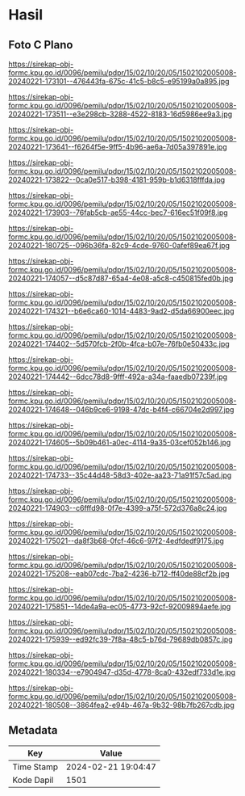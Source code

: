 # Hasil

## Foto C Plano

https://sirekap-obj-formc.kpu.go.id/0096/pemilu/pdpr/15/02/10/20/05/1502102005008-20240221-173101--476443fa-675c-41c5-b8c5-e95199a0a895.jpg

https://sirekap-obj-formc.kpu.go.id/0096/pemilu/pdpr/15/02/10/20/05/1502102005008-20240221-173511--e3e298cb-3288-4522-8183-16d5986ee9a3.jpg

https://sirekap-obj-formc.kpu.go.id/0096/pemilu/pdpr/15/02/10/20/05/1502102005008-20240221-173641--f6264f5e-9ff5-4b96-ae6a-7d05a397891e.jpg

https://sirekap-obj-formc.kpu.go.id/0096/pemilu/pdpr/15/02/10/20/05/1502102005008-20240221-173822--0ca0e517-b398-4181-959b-b1d6318fffda.jpg

https://sirekap-obj-formc.kpu.go.id/0096/pemilu/pdpr/15/02/10/20/05/1502102005008-20240221-173903--76fab5cb-ae55-44cc-bec7-616ec51f09f8.jpg

https://sirekap-obj-formc.kpu.go.id/0096/pemilu/pdpr/15/02/10/20/05/1502102005008-20240221-180725--096b36fa-82c9-4cde-9760-0afef89ea67f.jpg

https://sirekap-obj-formc.kpu.go.id/0096/pemilu/pdpr/15/02/10/20/05/1502102005008-20240221-174057--d5c87d87-65a4-4e08-a5c8-c450815fed0b.jpg

https://sirekap-obj-formc.kpu.go.id/0096/pemilu/pdpr/15/02/10/20/05/1502102005008-20240221-174321--b6e6ca60-1014-4483-9ad2-d5da66900eec.jpg

https://sirekap-obj-formc.kpu.go.id/0096/pemilu/pdpr/15/02/10/20/05/1502102005008-20240221-174402--5d570fcb-2f0b-4fca-b07e-76fb0e50433c.jpg

https://sirekap-obj-formc.kpu.go.id/0096/pemilu/pdpr/15/02/10/20/05/1502102005008-20240221-174442--6dcc78d8-9fff-492a-a34a-faaedb07239f.jpg

https://sirekap-obj-formc.kpu.go.id/0096/pemilu/pdpr/15/02/10/20/05/1502102005008-20240221-174648--046b9ce6-9198-47dc-b4f4-c66704e2d997.jpg

https://sirekap-obj-formc.kpu.go.id/0096/pemilu/pdpr/15/02/10/20/05/1502102005008-20240221-174605--5b09b461-a0ec-4114-9a35-03cef052b146.jpg

https://sirekap-obj-formc.kpu.go.id/0096/pemilu/pdpr/15/02/10/20/05/1502102005008-20240221-174733--35c44d48-58d3-402e-aa23-71a91f57c5ad.jpg

https://sirekap-obj-formc.kpu.go.id/0096/pemilu/pdpr/15/02/10/20/05/1502102005008-20240221-174903--c6fffd98-0f7e-4399-a75f-572d376a8c24.jpg

https://sirekap-obj-formc.kpu.go.id/0096/pemilu/pdpr/15/02/10/20/05/1502102005008-20240221-175021--da8f3b68-0fcf-46c6-97f2-4edfdedf9175.jpg

https://sirekap-obj-formc.kpu.go.id/0096/pemilu/pdpr/15/02/10/20/05/1502102005008-20240221-175208--eab07cdc-7ba2-4236-b712-ff40de88cf2b.jpg

https://sirekap-obj-formc.kpu.go.id/0096/pemilu/pdpr/15/02/10/20/05/1502102005008-20240221-175851--14de4a9a-ec05-4773-92cf-92009894aefe.jpg

https://sirekap-obj-formc.kpu.go.id/0096/pemilu/pdpr/15/02/10/20/05/1502102005008-20240221-175939--ed92fc39-7f8a-48c5-b76d-79689db0857c.jpg

https://sirekap-obj-formc.kpu.go.id/0096/pemilu/pdpr/15/02/10/20/05/1502102005008-20240221-180334--e7904947-d35d-4778-8ca0-432edf733d1e.jpg

https://sirekap-obj-formc.kpu.go.id/0096/pemilu/pdpr/15/02/10/20/05/1502102005008-20240221-180508--3864fea2-e94b-467a-9b32-98b7fb267cdb.jpg


## Metadata

| Key        | Value               |
| ---------- | ------------------- |
| Time Stamp | 2024-02-21 19:04:47 |
| Kode Dapil | 1501                |



